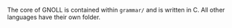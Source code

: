The core of GNOLL is contained within `grammar/` and is written in C. 
All other languages have their own folder.
